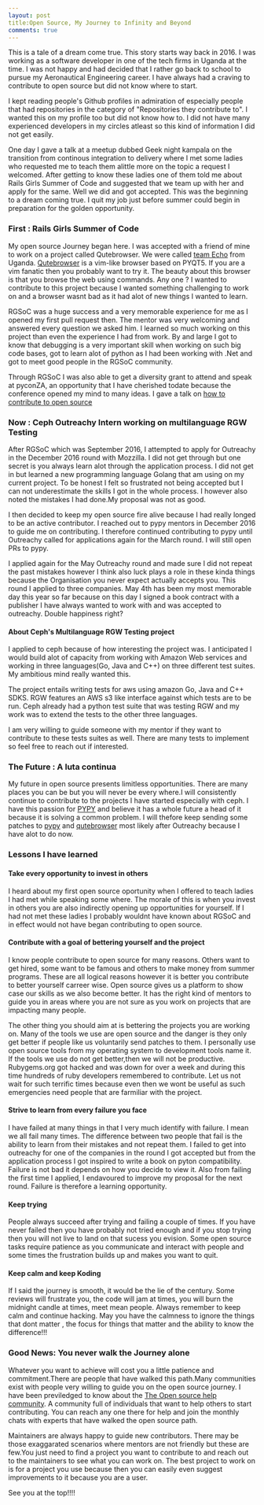 ```yaml
---
layout: post
title:Open Source, My Journey to Infinity and Beyond
comments: true
---
```

This is a tale of a dream come true. This story starts way back in 2016. I was working as a software developer in one of the tech firms in Uganda at the time. I was not happy and had decided that I rather go back to school to pursue my Aeronautical Engineering career. I have always had a craving to contribute to open source but did not know where to start. 

I kept reading people's Github profiles in admiration of especially people that had repositories in the category of "Repositories they contribute to". I wanted this on my profile too but did not know how to. I did not have many experienced developers in my circles atleast so this kind of information I did not get easily.

One day I gave a talk at a meetup dubbed Geek night kampala on the transition from continous integration to delivery where I met some ladies who requested me to teach them alittle more on the topic a request I welcomed. After getting to know these ladies one of them told me about Rails Girls Summer of Code and suggested that we team up with her and apply for the same. Well we did and got accepted. This was the beginning to a dream coming true. I quit my job just before summer could begin in preparation for the golden opportunity.

### First : Rails Girls Summer of Code

My open source Journey began here. I was accepted with a friend of mine to work on a project called Qutebrowser. We were called [team Echo](https://teams.railsgirlssummerofcode.org/teams/162) from Uganda. [Qutebrowser](https://github.com/qutebrowser/qutebrowser) is a vim-like browser based on PYQT5. If you are a vim fanatic then you probably want to try it. The beauty about this browser is that you browse the web using commands. Any one ? I wanted to contribute to this project because I wanted something challenging to work on and a browser wasnt bad as it had alot of new things I wanted to learn.

RGSoC was a huge success and a very memorable experience for me as I opened my first pull request then. The mentor was very welcoming and answered every question we asked him. I learned so much working on this project than even the experience I had from work. By and large I got to know that debugging is a very important skill when working on such big code bases, got to learn alot of python as I had been working with .Net and got to meet good people in the RGSoC community.

Through RGSoC I was also able to get a diversity grant to attend and speak at pyconZA, an opportunity that I have cherished todate because the conference opened my mind to many ideas. I gave a talk on [how to contribute to open source](https://speakerdeck.com/pyconzacontributing-to-python-open-source-infrastructure-and-projects-by-joannah-nanjekye/)

### Now : Ceph Outreachy Intern working on multilanguage RGW Testing

After RGSoC which was September 2016, I attempted to apply for Outreachy in the December 2016 round with Mozzilla. I did not get through but one secret is you always learn alot through the application process. I did not get in but learned a new programming language Golang that am using on my current project. To be honest I felt so frustrated not being accepted but I can not underestimate the skills I got in the whole process. I however also noted the mistakes I had done.My proposal was not as good.

I then decided to keep my open source fire alive because I had really longed to be an active contributor. I reached out to pypy mentors in December 2016 to guide me on contributing. I therefore continued contributing to pypy until Outreachy called for applications again for the March round. I will still open PRs to pypy.

I applied again for the May Outreachy round and made sure I did not repeat the past mistakes however I think also luck plays a role in these kinda things because the Organisation you never expect actually accepts you. This round I applied to three companies. May 4th has been my most memorable day this year so far because on this day I signed a book contract with a publisher I have always wanted to work with and was accepted to outreachy. Double happiness right?

#### About Ceph's Multilanguage RGW Testing project

I applied to ceph because of how interesting the project was. I anticipated I would build alot of capacity from working with Amazon Web services and working in three languages(Go, Java and C++) on three different test suites. My ambitious mind really wanted this. 

The project entails writing tests for aws using amazon Go, Java and C++ SDKS. RGW features an AWS s3 like interface against which tests are to be run. Ceph already had a python test suite that was testing RGW and my work was to extend the tests to the other three languages. 

I am very willing to guide someone with my mentor if they want to contribute to these tests suites as well. There are many tests to implement so feel free to reach out if interested.

### The Future : A luta continua

My future in open source presents limitless opportunities. There are many places you can be but you will never be every where.I will consistently continue to contribute to the projects I have started especially with ceph. I have this passion for [PYPY](https://bitbucket.org/pypy/pypy) and believe it has a whole future a head of it because it is solving a common problem. I will thefore keep sending some patches to [pypy](https://bitbucket.org/pypy/pypy) and [qutebrowser](https://github.com/qutebrowser/qutebrowser) most likely after Outreachy because I have alot to do now.

### Lessons I have learned

#### Take every opportunity to invest in others

I heard about my first open source oportunity when I offered to teach ladies I had met while speaking some where. The morale of this is when you invest in others you are also indirectly opening up opportunities for yourself. If I had not met these ladies I probably wouldnt have known about RGSoC and in effect would not have began contributing to open source.

#### Contribute with a goal of bettering yourself and the project

I know people contribute to open source for many reasons. Others want to get hired, some want to be famous and others to make money from summer programs. These are all logical reasons however it is better you contribute to better yourself carreer wise. Open source gives us a platform to show case our skills as we also become better. It has the right kind of mentors to guide you in areas where you are not sure as you work on projects that are impacting many people. 

The other thing you should aim at is bettering the projects you are working on. Many of the tools we use are open source and the danger is they only get better if people like us voluntarily send patches to them. I personally use open source tools from my operating system to development tools name it. If the tools we use do not get better,then we will not be productive. Rubygems.org got hacked and was down for over a week and during this time hundreds of ruby developers remembered to contribute. Let us not wait for such terrific times because even then we wont be useful as such emergencies need people that are farmiliar with the project.

#### Strive to learn from every failure you face

I have failed at many things in that I very much identify with failure. I mean we all fail many times.  The difference between two people that fail is the ability to learn from their mistakes and not repeat them. I failed to get into outreachy for one of the companies in the round I got accepted but from the application process I got inspired to write a book on pyton compatibility. Failure is not bad it depends on how you decide to view it. Also from failing the first time I applied, I endavoured to improve my proposal for the next round. Failure is therefore a learning opportunity.

#### Keep trying

People always succeed after trying and failing a couple of times. If you have never failed then you have probably not tried enough and if you stop trying then you will not live to land on that sucess you evision. Some open source tasks require patience as you communicate and interact with people and some times the frustration builds up and makes you want to quit. 

#### Keep calm and keep Koding

If I said the journey is smooth, it would be the lie of the century. Some reviews will frustrate you, the code will jam at times, you will burn the midnight candle at times, meet mean people. Always remember to keep calm and continue hacking. May you have the calmness to ignore the things that dont matter , the focus for things that matter and the ability to know the difference!!!

### Good News: You never walk the Journey alone

Whatever you want to achieve will cost you a little patience and commitment.There are people that have walked this path.Many communities exist with people very willing to guide you on the open source journey. I have been previledged to know about the [The Open source help community](https://github.com/OpenSourceHelpCommunity/Getting-Started-With-Contributing-to-Open-Sources). A community full of individuals that want to help others to start contributing. You can reach any one there for help and join the monthly chats with experts that have walked the open source path.

Maintainers are always happy to guide new contributors. There may be those exaggarated scenarios where mentors are not friendly but these are few.You just need to find a project you want to contribute to and reach out to the maintainers to see what you can work on. The best project to work on is for a project you use because then you can easily even suggest improvements to it because you are a user.

See you at the top!!!!
